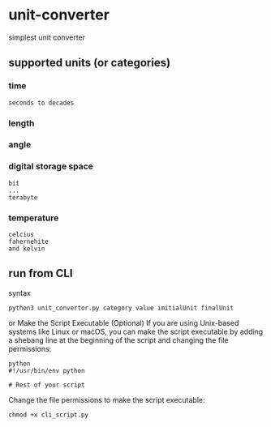 # unit-converter
simplest unit converter

## supported units (or categories)
### time
~~~
seconds to decades
~~~
### length
### angle
### digital storage space
~~~
bit
...
terabyte
~~~
### temperature
~~~
celcius 
fahernehite
and kelvin
~~~
## run from CLI
syntax
~~~
python3 unit_convertor.py category value imitialUnit finalUnit
~~~
or
Make the Script Executable (Optional)
If you are using Unix-based systems like Linux or macOS, you can make the script executable by adding a shebang line at the beginning of the script and changing the file permissions:
~~~
python
#!/usr/bin/env python

# Rest of your script
~~~

Change the file permissions to make the script executable:
~~~
chmod +x cli_script.py
~~~
